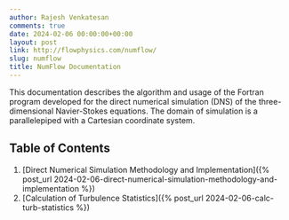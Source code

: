 ```yaml
---
author: Rajesh Venkatesan
comments: true
date: 2024-02-06 00:00:00+00:00
layout: post
link: http://flowphysics.com/numflow/
slug: numflow
title: NumFlow Documentation
---
```

This documentation describes the algorithm and usage of the Fortran program developed for the direct numerical simulation (DNS) of the three-dimensional Navier-Stokes equations. The domain of simulation is a parallelepiped with a Cartesian coordinate system.

## Table of Contents

1. [Direct Numerical Simulation Methodology and Implementation]({% post_url  2024-02-06-direct-numerical-simulation-methodology-and-implementation %})
1. [Calculation of Turbulence Statistics]({% post_url  2024-02-06-calc-turb-statistics %})

